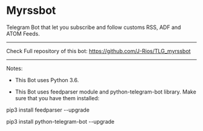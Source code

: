 # Myrssbot

Telegram Bot that let you subscribe and follow customs RSS, ADF and ATOM Feeds.

-------------------------------------------------------------------------------------------------------------------------

Check Full repository of this bot: https://github.com/J-Rios/TLG_myrssbot

-------------------------------------------------------------------------------------------------------------------------

Notes:

- This Bot uses Python 3.6.



- This Bot uses feedparser module and python-telegram-bot library. Make sure that you have them installed:

pip3 install feedparser --upgrade

pip3 install python-telegram-bot --upgrade
